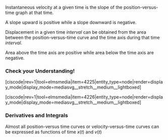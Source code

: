 Instantaneous velocity at a given time is the slope of the position-versus-time graph at that time. 

A slope upward is positive while a slope downward is negative. 

Displacement in a given time _interval_ can be obtained from the area between the position-versus-time curve and the time axis during that time _interval_. 

Area above the time axis are positive while area below the time axis are negative. 

### Check your Understanding!

[ciscode|rev=1|tool=elmsmedia|item=4225|entity_type=node|render=display_mode|display_mode=mediasvg__stretch__medium__lightboxed]

[ciscode|rev=1|tool=elmsmedia|item=4226|entity_type=node|render=display_mode|display_mode=mediasvg__stretch__medium__lightboxed]

### Derivatives and Integrals

Almost all position-versus time curves or velocity-versus-time curves can be expressed as functions of time $x(t)$ and $v(t)$